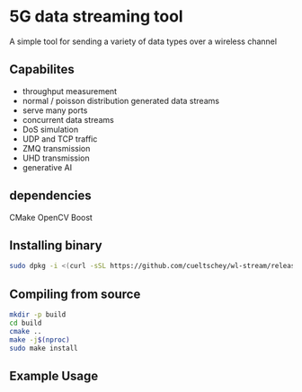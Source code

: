# 5G data streaming tool
A simple tool for sending a variety of data types over a wireless channel

## Capabilites
- throughput measurement
- normal / poisson distribution generated data streams
- serve many ports
- concurrent data streams
- DoS simulation
- UDP and TCP traffic
- ZMQ transmission
- UHD transmission
- generative AI

## dependencies
CMake
OpenCV
Boost

## Installing binary
```bash
sudo dpkg -i <(curl -sSL https://github.com/cueltschey/wl-stream/releases/latest)
```

## Compiling from source
```bash
mkdir -p build
cd build
cmake ..
make -j$(nproc)
sudo make install
```
## Example Usage
